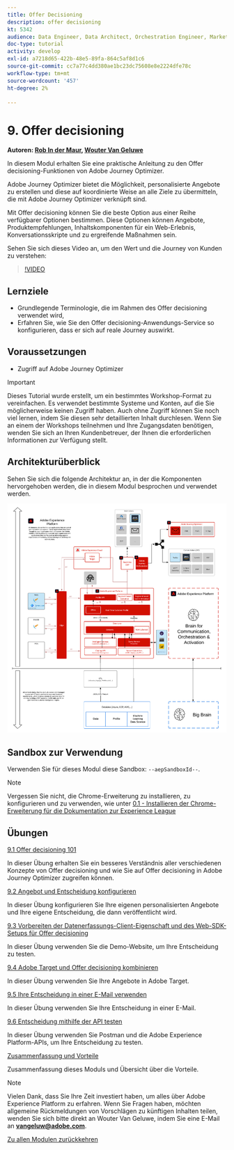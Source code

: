 ```yaml
---
title: Offer Decisioning
description: offer decisioning
kt: 5342
audience: Data Engineer, Data Architect, Orchestration Engineer, Marketer
doc-type: tutorial
activity: develop
exl-id: a7218d65-422b-48e5-89fa-864c5af8d1c6
source-git-commit: cc7a77c4dd380ae1bc23dc75608e8e2224dfe78c
workflow-type: tm+mt
source-wordcount: '457'
ht-degree: 2%

---
```


# 9. Offer decisioning

**Autoren: [Rob In der Maur](https://www.linkedin.com/in/ridmaur/), [Wouter Van Geluwe](https://www.linkedin.com/in/woutervangeluwe/)**

In diesem Modul erhalten Sie eine praktische Anleitung zu den Offer decisioning-Funktionen von Adobe Journey Optimizer.

Adobe Journey Optimizer bietet die Möglichkeit, personalisierte Angebote zu erstellen und diese auf koordinierte Weise an alle Ziele zu übermitteln, die mit Adobe Journey Optimizer verknüpft sind.

Mit Offer decisioning können Sie die beste Option aus einer Reihe verfügbarer Optionen bestimmen. Diese Optionen können Angebote, Produktempfehlungen, Inhaltskomponenten für ein Web-Erlebnis, Konversationsskripte und zu ergreifende Maßnahmen sein.

Sehen Sie sich dieses Video an, um den Wert und die Journey von Kunden zu verstehen:

>[!VIDEO](https://video.tv.adobe.com/v/328829?quality=12&learn=on)

## Lernziele

- Grundlegende Terminologie, die im Rahmen des Offer decisioning verwendet wird,
- Erfahren Sie, wie Sie den Offer decisioning-Anwendungs-Service so konfigurieren, dass er sich auf reale Journey auswirkt.

## Voraussetzungen

- Zugriff auf Adobe Journey Optimizer

>[!IMPORTANT]
>
>Dieses Tutorial wurde erstellt, um ein bestimmtes Workshop-Format zu vereinfachen. Es verwendet bestimmte Systeme und Konten, auf die Sie möglicherweise keinen Zugriff haben. Auch ohne Zugriff können Sie noch viel lernen, indem Sie diesen sehr detaillierten Inhalt durchlesen. Wenn Sie an einem der Workshops teilnehmen und Ihre Zugangsdaten benötigen, wenden Sie sich an Ihren Kundenbetreuer, der Ihnen die erforderlichen Informationen zur Verfügung stellt.

## Architekturüberblick

Sehen Sie sich die folgende Architektur an, in der die Komponenten hervorgehoben werden, die in diesem Modul besprochen und verwendet werden.

![Architekturüberblick](../../assets/images/architecturem14.png)

## Sandbox zur Verwendung

Verwenden Sie für dieses Modul diese Sandbox: `--aepSandboxId--`.

>[!NOTE]
>
>Vergessen Sie nicht, die Chrome-Erweiterung zu installieren, zu konfigurieren und zu verwenden, wie unter [0.1 - Installieren der Chrome-Erweiterung für die Dokumentation zur Experience League](../module0/ex1.md)

## Übungen

[9.1 Offer decisioning 101](./ex1.md)

In dieser Übung erhalten Sie ein besseres Verständnis aller verschiedenen Konzepte von Offer decisioning und wie Sie auf Offer decisioning in Adobe Journey Optimizer zugreifen können.

[9.2 Angebot und Entscheidung konfigurieren](./ex2.md)

In dieser Übung konfigurieren Sie Ihre eigenen personalisierten Angebote und Ihre eigene Entscheidung, die dann veröffentlicht wird.

[9.3 Vorbereiten der Datenerfassungs-Client-Eigenschaft und des Web-SDK-Setups für Offer decisioning](./ex3.md)

In dieser Übung verwenden Sie die Demo-Website, um Ihre Entscheidung zu testen.

[9.4 Adobe Target und Offer decisioning kombinieren](./ex4.md)

In dieser Übung verwenden Sie Ihre Angebote in Adobe Target.

[9.5 Ihre Entscheidung in einer E-Mail verwenden](./ex5.md)

In dieser Übung verwenden Sie Ihre Entscheidung in einer E-Mail.

[9.6 Entscheidung mithilfe der API testen](./ex6.md)

In dieser Übung verwenden Sie Postman und die Adobe Experience Platform-APIs, um Ihre Entscheidung zu testen.

[Zusammenfassung und Vorteile](./summary.md)

Zusammenfassung dieses Moduls und Übersicht über die Vorteile.

>[!NOTE]
>
>Vielen Dank, dass Sie Ihre Zeit investiert haben, um alles über Adobe Experience Platform zu erfahren. Wenn Sie Fragen haben, möchten allgemeine Rückmeldungen von Vorschlägen zu künftigen Inhalten teilen, wenden Sie sich bitte direkt an Wouter Van Geluwe, indem Sie eine E-Mail an **vangeluw@adobe.com**.

[Zu allen Modulen zurückkehren](../../overview.md)
